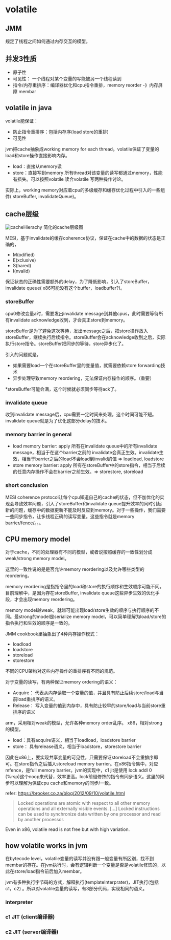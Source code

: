 # volatile

## JMM

规定了线程之间如何通过内存交互的模型。

## 并发3性质

* 原子性
* 可见性： 一个线程对某个变量的写能被另一个线程读到
* 指令/内存重排序：编译器优化和cpu指令重排，memory reorder -》内存屏障 membar

## volatile in java

volatile能保证：

* 防止指令重排序：包括内存序(load store的重排)
* 可见性

jvm把cache抽象成working memory for each thread。volatile保证了变量的load和store操作直接影响内存。

* load：直接从memory读
* store：直接写到memory
  所有thread对该变量的读写都通过memory，性能有损失。可以按照volatile 读合volatile
  写两种操作讨论。

实际上，working memory对应着cpu的多级缓存和缓存优化过程中引入的一些组件(
storeBuffer, invalidateQueue)。

## cache层级

![cacheHierachy](./out/cache/cacheHierachy.svg)
简化的cache层级图

MESI，基于invalidate的缓存coherence协议，保证在cache中的数据的状态是正确的，

* M(odified)
* E(xclusive)
* S(hared)
* I(nvalid)

保证状态的正确性需要额外的delay，为了降低影响，引入了storeBuffer，invalidate queue(
x86可能没有这个buffer，loadbuffer?)。

### storeBuffer

cpu0修改变量a时，需要发出invalidate message到其他cpus，此时需要等待所有invalidate
acknowledge收到，才会真正store到memory。

storeBuffer是为了避免这次等待，发出message之后，把store操作放入storeBuffer，继续执行后续指令。storeBuffer会在acknowledge收到之后，实际执行store指令。storeBuffer把同步的等待，store异步化了。

引入的问题就是，

* 如果需要load一个在storeBuffer里的变量值，就需要依赖store forwarding技术
* 异步处理导致memory reordering，无法保证内存操作的顺序。（重要）

*storeBuffer可能会满，这个时候就必须同步等待ack了。

### invalidate queue

收到invalidate message后，cpu需要一定时间来处理，这个时间可能不短。invalidate
queue就是为了优化这部分delay的技术。

### memory barrier in general

* load memory barrier: apply 所有在invalidate queue中的所有invalidate
  message，相当于在这个barrier之前的
  invalidate会真正生效。invalidate生效，相当于barrier之后的load不会load到invalid的值 =>
  loadload, loadstore
* store memory barrier: apply
  所有在storeBuffer中的store指令，相当于后续的任意内存操作不会在barrier之前生效。=>
  storestore, storeload

### short conclusion

MESI coherence
protocol让每个cpu知道自己的cache的状态，但不加优化的实现会导致效率问题，引入了storeBuffer和invalidate
queue提升效率的同时引起新的问题，缓存中的数据更新不能及时反应到memory。对于一些操作，我们需要一些同步指令，让多线程正确的读写变量。这些指令就是memory
barrier/fence/。。。

## CPU memory model

对于cache，不同的处理器有不同的模型，或者说按照缓存的一致性划分成weak/strong
memory model。

这里的一致性说的是是否允许memory reordering以及允许哪些类型的reordering。

memory reordering是指指令里的load和store的执行顺序和生效顺序可能不同。目前理解中，是因为存在storeBuffer,
invalidate queue这些异步生效的优化手段，才会出现memory reordering。

memory model越weak，就越可能出现load/store生效的顺序与执行顺序的不同。最strong的model是serialize
memory model，可以简单理解为load/store的指令执行和生效的顺序是一致的。

JMM cookbook里抽象出了4种内存操作模式：

* loadload
* loadstore
* storeload
* storestore

不同的CPU架构对这些内存操作的重排序有不同的规范。

对于变量的读写，有两种保证memory ordering的语义：

* Acquire： 代表从内存读取一个变量的值，并且具有防止后续store/load与当前load重排序的语义。
* Release： 写入变量的值到内存中，具有防止较早的store/load与当前store重排序的语义

arm，采用相对weak的模型，允许各种memory order乱序。
x86，相对strong的模型，

* load：具有acquire语义，相当于loadload，loadstore barrier
* store： 具有release语义，相当于loadstore，storestore barrier

因此在x86上，要实现共享变量的可见性，只需要保证storeload不会重排序即可。在store指令之后插入storeload
memory barrier。在x86指令集中，对应mfence，是full memory barrier。jvm的实现中，c1
jit是使用 lock addl 0 (%rsp)这个noop来代替，效率更高。lock前缀修饰的指令有同步语义。这里的同步可以理解为保证cpu
cache和memory的同步/一致。

refer: https://brooker.co.za/blog/2012/09/10/volatile.html
> Locked operations are atomic with respect to all other memory operations and
> all externally visible events. [...] Locked instructions can be used to
> synchronize data written by one processor and read by another processor.

Even in x86, volatile read is not free but with high variation.

## how volatile works in jvm

在bytecode
level，volatile变量的读写并没有跟一般变量有所区别，找不到membar的存在。在jvm执行时，会有逻辑判断一个变量是否是volatile修饰的，以此在store/load指令前后加入membar。

jvm有多种执行字节码的方式，解释执行(templateInterprater)，JIT执行(包括c1，c2)
。所以对volatile变量的读写，有3部分代码，实现相同的语义。

### interpreter

### c1 JIT (client编译器)

### c2 JIT (server编译器)